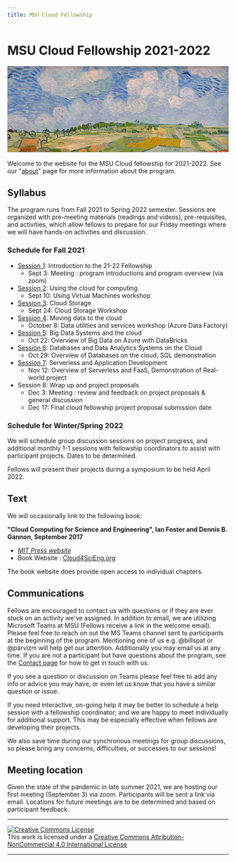 ```yaml
---
title: MSU Cloud Fellowship
---
```


# MSU Cloud Fellowship 2021-2022

![Ebene_bei_Auvers_van_Gogh_1890](img/cropped_cloud_painting_Vincent_van_Gogh_Ebene_bei_Auvers_1890_Neue_Pinakothek_Munich.jpg)

Welcome to the website for the MSU Cloud fellowship for 2021-2022.  See our "[about](about.md)" page for more information about the program.   

## Syllabus 

The program runs from Fall 2021 to Spring 2022 semester.  Sessions are organized with pre-meeting materials (readings and videos), pre-requisites, and activities, which allow fellows to prepare for our Friday meetings where we will have hands-on activities and discussion.  

### Schedule for Fall 2021

 * [Session 1](session_introduction): Introduction to the 21-22 Fellowship
     * Sept 3: Meeting : program introductions and program overview (via zoom)
 * [Session 2](session_how_to_cloud): Using the cloud for computing
    * Sept 10: Using Virtual Machines workshop 
 * [Session 3](session_cloud_storage): Cloud Storage
    * Sept 24: Cloud Storage Workshop 
 * [Session 4](session_moving_data): Moving data to the cloud
    * October 8: Data utilities and services workshop (Azure Data Factory)
 * [Session 5](session_bigdata): Big Data Systems and the cloud
    * Oct 22: Overview of Big Data on Azure with DataBricks
 * [Session 6](session_datasystems): Databases and Data Analytics Systems on the Cloud
    * Oct 29: Overview of Databases on the cloud, SQL demonstration
 * [Session 7](session_serverless): Serverless and Application Development 
    * Nov 12: Overview of Serverless and FaaS, Demonstration of Real-world project
 * Session 8: Wrap up and project proposals
    * Dec 3: Meeting : review and feedback on project proposals & general discussion
    * Dec 17: Final cloud fellowship project proposal submission date

### Schedule for Winter/Spring 2022

We will schedule group discussion sessions on project progress, and additional monthly 1-1 sessions with fellowship coordinators to assist with participant projects. Dates to be determined. 

Fellows will present their projects during a symposium to be held April 2022.  

## Text

We will occasionally link to the following book: 

**"Cloud Computing for Science and Engineering", Ian Foster and Dennis B. Gannon, September 2017**  

  * *[MIT Press website](https://mitpress.mit.edu/books/cloud-computing-science-and-engineering)* 
  * Book Website : [Cloud4SciEng.org](https://cloud4scieng.org)

The book website does provide open access to individual chapters. 

## Communications

 Fellows are encouraged to contact us with questions or if they are ever stuck on an activity we've assigned.  In addition to email, we are utilizing Microsoft Teams at MSU (Fellows receive a link in the welcome email).   Please feel free to reach on out the MS Teams channel sent to participants at the beginning of the program.  Mentioning one of us e.g. @billspat or @parvizm will help get our attention.  Additionally you may email us at any time.   If you are not a participant but have questions about the program, see the [Contact page](contact.md) for how to get in touch with us.   

If you see a question or discussion on Teams please feel free to add any info or advice you may have, or even let us know that you have a similar question or issue.    

If you need interactive, on-going help it may be better to schedule a help session with a fellowship coordinator; and we are happy to meet individually for additional support.   This may be especially effective when fellows are developing their projects.  

We also save time during our synchronous meetings for group discussions, so please bring any concerns, difficulties, or successes to our sessions! 

## Meeting location

Given the state of the pandemic in late summer 2021, we are hosting our first meeting (September 3) via zoom.  Participants will be sent a link via email.   Locations for future meetings are to be determined and based on participant feedback.  


---
   
<a rel="license" href="http://creativecommons.org/licenses/by-nc/4.0/"><img alt="Creative Commons License" style="border-width:0" src="https://i.creativecommons.org/l/by-nc/4.0/88x31.png" /></a><br />This work is licensed under a <a rel="license" href="http://creativecommons.org/licenses/by-nc/4.0/">Creative Commons Attribution-NonCommercial 4.0 International License</a>

---
